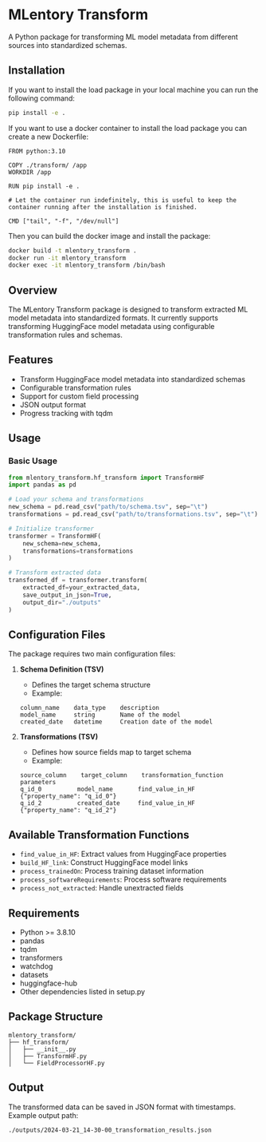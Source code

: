 # MLentory Transform

A Python package for transforming ML model metadata from different sources into standardized schemas.

## Installation

If you want to install the load package in your local machine you can run the following command:

```bash
pip install -e .
```

If you want to use a docker container to install the load package you can create a new Dockerfile:

```
FROM python:3.10

COPY ./transform/ /app
WORKDIR /app

RUN pip install -e .

# Let the container run indefinitely, this is useful to keep the container running after the installation is finished.

CMD ["tail", "-f", "/dev/null"]
```

Then you can build the docker image and install the package:

```bash
docker build -t mlentory_transform .
docker run -it mlentory_transform
docker exec -it mlentory_transform /bin/bash
```

## Overview

The MLentory Transform package is designed to transform extracted ML model metadata into standardized formats. It currently supports transforming HuggingFace model metadata using configurable transformation rules and schemas.

## Features

- Transform HuggingFace model metadata into standardized schemas
- Configurable transformation rules
- Support for custom field processing
- JSON output format
- Progress tracking with tqdm

## Usage

### Basic Usage

```python
from mlentory_transform.hf_transform import TransformHF
import pandas as pd

# Load your schema and transformations
new_schema = pd.read_csv("path/to/schema.tsv", sep="\t")
transformations = pd.read_csv("path/to/transformations.tsv", sep="\t")

# Initialize transformer
transformer = TransformHF(
    new_schema=new_schema,
    transformations=transformations
)

# Transform extracted data
transformed_df = transformer.transform(
    extracted_df=your_extracted_data,
    save_output_in_json=True,
    output_dir="./outputs"
)
```

## Configuration Files

The package requires two main configuration files:

1. **Schema Definition (TSV)**
   - Defines the target schema structure
   - Example:
   ```tsv
   column_name    data_type    description
   model_name     string       Name of the model
   created_date   datetime     Creation date of the model
   ```

2. **Transformations (TSV)**
   - Defines how source fields map to target schema
   - Example:
   ```tsv
   source_column    target_column    transformation_function    parameters
   q_id_0          model_name       find_value_in_HF          {"property_name": "q_id_0"}
   q_id_2          created_date     find_value_in_HF          {"property_name": "q_id_2"}
   ```

## Available Transformation Functions

- `find_value_in_HF`: Extract values from HuggingFace properties
- `build_HF_link`: Construct HuggingFace model links
- `process_trainedOn`: Process training dataset information
- `process_softwareRequirements`: Process software requirements
- `process_not_extracted`: Handle unextracted fields

## Requirements

- Python >= 3.8.10
- pandas
- tqdm
- transformers
- watchdog
- datasets
- huggingface-hub
- Other dependencies listed in setup.py

## Package Structure

```
mlentory_transform/
├── hf_transform/
│   ├── __init__.py
│   ├── TransformHF.py
│   └── FieldProcessorHF.py
```

## Output

The transformed data can be saved in JSON format with timestamps. Example output path:
```
./outputs/2024-03-21_14-30-00_transformation_results.json
```
